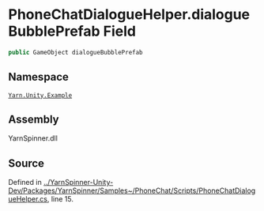 <!-- This file was generated by a tool. Do not edit this file by hand. -->

# PhoneChatDialogueHelper.dialogueBubblePrefab Field


```csharp
public GameObject dialogueBubblePrefab
```



## Namespace
[`Yarn.Unity.Example`](/api/csharp/yarn.unity.example/README.md)

## Assembly
YarnSpinner.dll

## Source
Defined in [../YarnSpinner-Unity-Dev/Packages/YarnSpinner/Samples~/PhoneChat/Scripts/PhoneChatDialogueHelper.cs](https://github.com/YarnSpinnerTool/YarnSpinner-Unity//blob/develop/Samples~/PhoneChat/Scripts/PhoneChatDialogueHelper.cs#L15), line 15.
